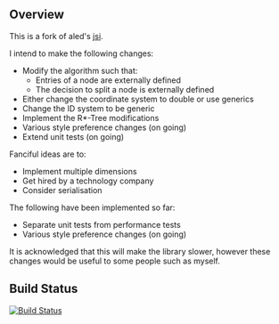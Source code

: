 Overview
--------
This is a fork of aled's [jsi](https://github.com/aled/jsi).
 
I intend to make the following changes:  
* Modify the algorithm such that:  
  * Entries of a node are externally defined  
  * The decision to split a node is externally defined  
* Either change the coordinate system to double or use generics  
* Change the ID system to be generic  
* Implement the R*-Tree modifications  
* Various style preference changes (on going)  
* Extend unit tests (on going)  

Fanciful ideas are to:  
* Implement multiple dimensions  
* Get hired by a technology company  
* Consider serialisation  

The following have been implemented so far:  
* Separate unit tests from performance tests  
* Various style preference changes (on going)  

It is acknowledged that this will make the library slower, however these changes would be useful to some people 
such as myself.

Build Status
------------
[![Build Status](https://api.travis-ci.org/evansgp/jsi.png)](https://api.travis-ci.org/evansgp/jsi)